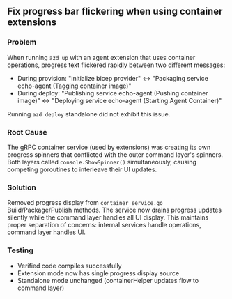 ## Fix progress bar flickering when using container extensions

### Problem
When running `azd up` with an agent extension that uses container operations, progress text flickered rapidly between two different messages:
- During provision: "Initialize bicep provider" ↔ "Packaging service echo-agent (Tagging container image)"
- During deploy: "Publishing service echo-agent (Pushing container image)" ↔ "Deploying service echo-agent (Starting Agent Container)"

Running `azd deploy` standalone did not exhibit this issue.

### Root Cause
The gRPC container service (used by extensions) was creating its own progress spinners that conflicted with the outer command layer's spinners. Both layers called `console.ShowSpinner()` simultaneously, causing competing goroutines to interleave their UI updates.

### Solution
Removed progress display from `container_service.go` Build/Package/Publish methods. The service now drains progress updates silently while the command layer handles all UI display. This maintains proper separation of concerns: internal services handle operations, command layer handles UI.

### Testing
- Verified code compiles successfully
- Extension mode now has single progress display source
- Standalone mode unchanged (containerHelper updates flow to command layer)
